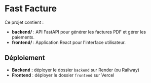 # Fast Facture

Ce projet contient :

- **backend/** : API FastAPI pour générer les factures PDF et gérer les paiements.
- **frontend/** : Application React pour l'interface utilisateur.

## Déploiement

- **Backend** : déployer le dossier `backend` sur Render (ou Railway)  
- **Frontend** : déployer le dossier `frontend` sur Vercel

